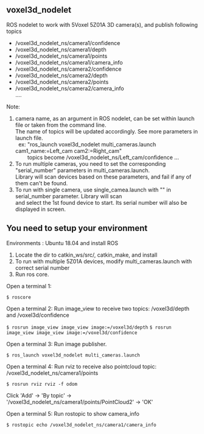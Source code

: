 voxel3d_nodelet
----------------------
ROS nodelet to work with 5Voxel 5Z01A 3D camera(s), and publish following topics
 - /voxel3d_nodelet_ns/camera1/confidence 
 - /voxel3d_nodelet_ns/camera1/depth
 - /voxel3d_nodelet_ns/camera1/points
 - /voxel3d_nodelet_ns/camera1/camera_info
 - /voxel3d_nodelet_ns/camera2/confidence 
 - /voxel3d_nodelet_ns/camera2/depth
 - /voxel3d_nodelet_ns/camera2/points
 - /voxel3d_nodelet_ns/camera2/camera_info  
 ....
 
 Note:
   1. camera name, as an argument in ROS nodelet, can be set within launch file or taken from the command line.  
      The name of topics will be updated accordingly. See more parameters in launch file.  
          &nbsp;&nbsp;ex: "ros_launch voxel3d_nodelet multi_cameras.launch cam1_name:=Left_cam cam2:=Right_cam"  
          &nbsp;&nbsp;&nbsp;&nbsp;&nbsp;&nbsp;&nbsp;&nbsp;topics become /voxel3d_nodelet_ns/Left_cam/confidence ...
   2. To run multiple cameras, you need to set the corresponding "serial_number" parameters in multi_cameras.launch.  
      Library will scan devices based on these parameters, and fail if any of them can't be found.
   3. To run with single camera, use single_camea.launch with "" in serial_number parameter. Library will scan  
      and select the 1st found device to start. Its serial number will also be displayed in screen.


You need to setup your environment
--------------------------------------
Environments : Ubuntu 18.04 and install ROS

1. Locate the dir to catkin_ws/src/, catkin_make, and install
2. To run with multiple 5Z01A devices, modify multi_cameras.launch with correct serial number
3. Run ros core.

Open a terminal 1:

`$ roscore`

Open a terminal 2:
Run image_view to receive two topics: /voxel3d/depth and /voxel3d/confidence

`$ rosrun image_view image_view image:=/voxel3d/depth`
`$ rosrun image_view image_view image:=/voxel3d/confidence`

Open a terminal 3:
Run image publisher.

`$ ros_launch voxel3d_nodelet multi_cameras.launch`

Open a terminal 4:
Run rviz to receive also pointcloud topic: /voxel3d_nodelet_ns/camera1/points

`$ rosrun rviz rviz -f odom`

Click 'Add' -> 'By topic' -> '/voxel3d_nodelet_ns/camera1/points/PointCloud2' -> 'OK'

Open a terminal 5:
Run rostopic to show camera_info

`$ rostopic echo /voxel3d_nodelet_ns/camera1/camera_info`

